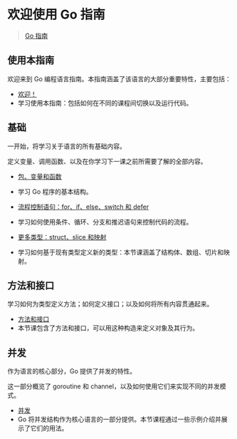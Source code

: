 

欢迎使用 Go 指南
======
> [Go 指南](https://tour.go-zh.org/list)


## 使用本指南
欢迎来到 Go 编程语言指南。本指南涵盖了该语言的大部分重要特性，主要包括：

* [欢迎！](https://tour.go-zh.org/welcome)
* 学习使用本指南：包括如何在不同的课程间切换以及运行代码。


## 基础
一开始，将学习关于语言的所有基础内容。

定义变量、调用函数、以及在你学习下一课之前所需要了解的全部内容。

* [包、变量和函数](https://tour.go-zh.org/basics)
* 学习 Go 程序的基本结构。

* [流程控制语句：for、if、else、switch 和 defer](https://tour.go-zh.org/flowcontrol)
* 学习如何使用条件、循环、分支和推迟语句来控制代码的流程。

* [更多类型：struct、slice 和映射](https://tour.go-zh.org/moretypes)
* 学习如何基于现有类型定义新的类型：本节课涵盖了结构体、数组、切片和映射。


## 方法和接口
学习如何为类型定义方法；如何定义接口；以及如何将所有内容贯通起来。

* [方法和接口](https://tour.go-zh.org/methods)
* 本节课包含了方法和接口，可以用这种构造来定义对象及其行为。


## 并发
作为语言的核心部分，Go 提供了并发的特性。

这一部分概览了 goroutine 和 channel，以及如何使用它们来实现不同的并发模式。

* [并发](https://tour.go-zh.org/concurrency)
* Go 将并发结构作为核心语言的一部分提供。本节课程通过一些示例介绍并展示了它们的用法。


